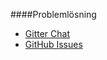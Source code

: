 ####Problemlösning

* [Gitter Chat](https://gitter.im/mosbth/design)
* [GitHub Issues](https://github.com/canax/anax-flat/issues)
